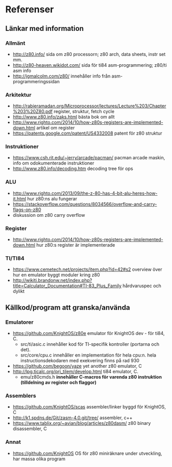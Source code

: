 # Referenser

## Länkar med information

### Allmänt
* http://z80.info/
    sida om z80 processorn; z80 arch, data sheets, instr set mm.
* http://z80-heaven.wikidot.com/
    sida för ti84 asm-programmering; z80/ti asm info
* http://jgmalcolm.com/z80/
    innehåller info från asm-programmeringssidan

### Arkitektur
* http://rabieramadan.org/Microprocessor/lectures/Lecture%203/Chapter%203%20Z80.pdf
    register, struktur, fetch cycle
* http://www.z80.info/zaks.html
    bästa bok om allt
* http://www.righto.com/2014/10/how-z80s-registers-are-implemented-down.html
    artikel om register
* https://patents.google.com/patent/US4332008
    patent för z80 struktur

### Instruktioner
* https://www.csh.rit.edu/~jerry/arcade/pacman/
    pacman arcade maskin, info om odokumenterade instruktioner
* http://www.z80.info/decoding.htm
    decoding tree för ops

### ALU
* http://www.righto.com/2013/09/the-z-80-has-4-bit-alu-heres-how-it.html
    hur z80:ns alu fungerar
* https://stackoverflow.com/questions/8034566/overflow-and-carry-flags-on-z80
* diskussion om z80 carry overflow

### Register
* http://www.righto.com/2014/10/how-z80s-registers-are-implemented-down.html
    hur z80:s register är implementerade

### TI/TI84
* https://www.cemetech.net/projects/item.php?id=42#s2
    overview över hur en emulator byggt moduler kring z80
* http://wikiti.brandonw.net/index.php?title=Calculator_Documentation#TI-83_Plus_Family
    hårdvaruspec och dylikt

## Källkod/program att granska/använda

### Emulatorer
* https://github.com/KnightOS/z80e
    emulator för KnightOS dev - för ti84, C. 
    * src/ti/asic.c innehåller kod för TI-specifik kontroller (portarna
      och det).
    * src/core/cpu.c innehåller en implementation för hela cpu:n. hela
      instructionsdekodaren med exekvering finns på rad 930
* https://github.com/begoon/yaze
    yet another z80 emulator, C
* http://lpg.ticalc.org/prj_tilem/develop.html
    ti84 emulator, C. 
    * emu/z80cmds.h **innehåller C-macros för varenda z80 instruktion
      (tilldelning av register och flaggor)**

### Assemblers
* https://github.com/KnightOS/scas
    assembler/linker byggd för KnightOS, C
* http://k1.spdns.de/Git/zasm-4.0.git/tree/
    assembler, c++
* https://www.tablix.org/~avian/blog/articles/z80dasm/
    z80 binary disassembler, C

### Annat
* https://github.com/KnightOS
    OS för z80 miniräknare under utveckling, har massa olika program
